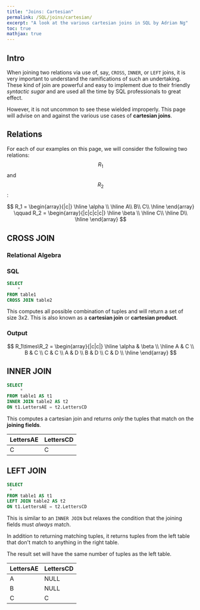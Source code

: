 ```yaml
---
title: "Joins: Cartesian"
permalink: /SQL/joins/cartesian/
excerpt: "A look at the various cartesian joins in SQL by Adrian Ng"
toc: true
mathjax: true
---
```


## Intro

When joining two relations via use of, say, `CROSS`, `INNER`, or `LEFT` joins, it is very important to understand the ramifications of such an undertaking. 
These kind of join are powerful and easy to implement due to their friendly _syntactic sugar_ and are used all the time by SQL professionals to great effect. 

However, it is not uncommon to see these wielded improperly. This page will advise on and against the various use cases of __cartesian joins__.

## Relations

For each of our examples on this page, we will consider the following two relations: $$R_1$$ and $$R_2$$:

$$
R_1 =
\begin{array}{|c|}
\hline
\alpha \\ \hline
A\\
B\\
C\\ \hline
\end{array}
\qquad
R_2 =
\begin{array}{|c|c|c|c|}
\hline
\beta \\ \hline
C\\ \hline
D\\ \hline
\end{array}
$$


## CROSS JOIN

### Relational Algebra

### SQL

```sql
SELECT
	*
FROM table1
CROSS JOIN table2
```

This computes all possible combination of tuples and will return a set of size 3x2.
This is also known as a  __cartesian join__ or __cartesian product__.

### Output

$$
R_1\times\R_2 = 
\begin{array}{|c|c|}
\hline
\alpha & \beta \\ \hline
A & C \\ 
B & C \\ 
C & C \\ 
A & D \\ 
B & D \\  
C & D \\ \hline
\end{array} 
$$





## INNER JOIN

```sql
SELECT 
	 *
FROM table1 AS t1
INNER JOIN table2 AS t2
ON t1.LettersAE = t2.LettersCD
```

This computes a cartesian join and returns _only_ the tuples that match on the __joining fields__.

|LettersAE|LettersCD|
|---|---|
|C|C|

## LEFT JOIN

```sql
SELECT 
 *
FROM table1 AS t1
LEFT JOIN table2 AS t2
ON t1.LettersAE = t2.LettersCD
```

This is similar to an `INNER JOIN` but relaxes the condition that the joining fields must _always_ match.

In addition to returning matching tuples, it returns tuples from the left table that don't match to anything in the right table.

The result set will have the same number of tuples as the left table.

|LettersAE|LettersCD|
|---|---|
|A|NULL|
|B|NULL|
|C|C|



